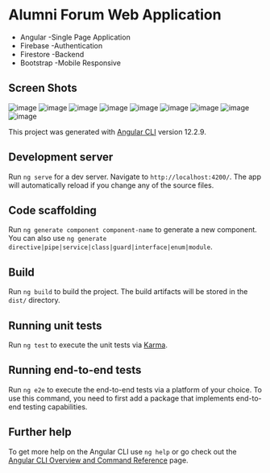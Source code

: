# Alumni Forum Web Application 
- Angular -Single Page Application
- Firebase -Authentication
- Firestore -Backend
- Bootstrap -Mobile Responsive


## Screen Shots
![image](https://user-images.githubusercontent.com/88220620/163456276-e262c652-aaa1-45e5-ab34-0936ca6b0e19.png)
![image](https://user-images.githubusercontent.com/88220620/163456337-2d891963-73e0-4faa-8efd-3d39ec1654a1.png)
![image](https://user-images.githubusercontent.com/88220620/163456399-77a1a10e-fcb4-414b-bf1f-d5379a6bc3cd.png)
![image](https://user-images.githubusercontent.com/88220620/163456423-418b6a46-2fd4-42cc-8e51-8e895ef7d808.png)
![image](https://user-images.githubusercontent.com/88220620/163456443-432ac0e9-f08b-4b58-ac6f-24db2dc7d042.png)
![image](https://user-images.githubusercontent.com/88220620/163456489-5914b5f3-b537-42eb-a425-87c9c194be34.png)
![image](https://user-images.githubusercontent.com/88220620/163456592-6b8187f4-32b9-488e-820d-764edb97ceb6.png)
![image](https://user-images.githubusercontent.com/88220620/163456727-b22fbe7a-6314-49ec-be93-8ed3ad947b22.png)
![image](https://user-images.githubusercontent.com/88220620/163456674-d127e2a1-2609-41ed-a96d-06fd8eafce18.png)





This project was generated with [Angular CLI](https://github.com/angular/angular-cli) version 12.2.9.

## Development server

Run `ng serve` for a dev server. Navigate to `http://localhost:4200/`. The app will automatically reload if you change any of the source files.

## Code scaffolding

Run `ng generate component component-name` to generate a new component. You can also use `ng generate directive|pipe|service|class|guard|interface|enum|module`.

## Build

Run `ng build` to build the project. The build artifacts will be stored in the `dist/` directory.

## Running unit tests

Run `ng test` to execute the unit tests via [Karma](https://karma-runner.github.io).

## Running end-to-end tests

Run `ng e2e` to execute the end-to-end tests via a platform of your choice. To use this command, you need to first add a package that implements end-to-end testing capabilities.

## Further help

To get more help on the Angular CLI use `ng help` or go check out the [Angular CLI Overview and Command Reference](https://angular.io/cli) page.

